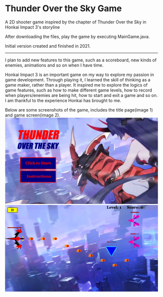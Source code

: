 # Thunder Over the Sky Game
A 2D shooter game inspired by the chapter of Thunder Over the Sky in Honkai Impact 3's storyline

After downloading the files, play the game by executing MainGame.java.

Initial version created and finished in 2021.

---
I plan to add new features to this game, such as a scoreboard, new kinds of enemies, animations and so on when I have time.

Honkai Impact 3 is an important game on my way to explore my passion in game development. Through playing it, I learned the skill of thinking as a game maker, rather than a player. It inspired me to explore the logics of game features, such as how to make different game levels, how to record when players/enemies are being hit, how to start and exit a game and so on. I am thankful to the experience Honkai has brought to me.

Below are some screenshots of the game, includes the title page(image 1) and game screen(image 2).
![](https://github.com/Regina11239/Thunder-Over-the-Sky-Game/blob/8c023221cf438f5c9052fa8aaeec4c5dec10378e/Sample%20Images/Title%20Page.png)
![](https://github.com/Regina11239/Thunder-Over-the-Sky-Game/blob/980ff18ae1ff1f40fdf010b16fd5df8381ff5f47/Sample%20Images/Game%20Image.png)
